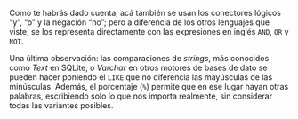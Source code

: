 Como te habrás dado cuenta, acá también se usan los conectores lógicos “y”, “o” y la negación “no”; pero a diferencia de los otros lenguajes que viste, se los representa directamente con las expresiones en inglés `AND`, `OR` y `NOT`.

Una última observación: las comparaciones de _strings_, más conocidos como _Text_ en SQLite, o _Varchar_ en otros motores de bases de dato se pueden hacer poniendo el `LIKE` que no diferencia las mayúsculas de las minúsculas. Además, el porcentaje (`%`) permite que en ese lugar hayan otras palabras, escribiendo solo lo que nos importa realmente, sin considerar todas las variantes posibles. 